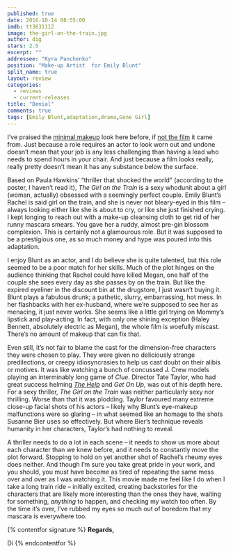 ```yaml
---
published: true
date: 2016-10-14 08:55:00
imdb: tt3631112
image: the-girl-on-the-train.jpg
author: dig
stars: 2.5
excerpt: ""
addressee: "Kyra Panchenko"
position: "Make-up Artist  for Emily Blunt"
split_name: true
layout: review
categories: 
  - reviews
  - current-releases
title: "Denial"
comments: true
tags: [Emily Blunt,adaptation,drama,Gone Girl]
---
```

I’ve praised the [minimal makeup](http://www.dearcastandcrew.com/content/2015/1/4/wild.html) look here before, if [not the film](http://www.dearcastandcrew.com/content/2015/11/26/secret-in-their-eyes.html) it came from. Just because a role requires an actor to look worn out and undone doesn’t mean that your job is any less challenging than having a lead who needs to spend hours in your chair. And just because a film looks really, really pretty doesn’t mean it has any substance below the surface.

Based on Paula Hawkins’ “thriller that shocked the world” (according to the poster, I haven’t read it), _The Girl on the Train_ is a sexy whodunit about a girl (woman, actually) obsessed with a seemingly perfect couple. Emily Blunt’s Rachel is said girl on the train, and she is never not bleary-eyed in this film – always looking either like she is about to cry, or like she just finished crying. I kept longing to reach out with a make-up cleansing cloth to get rid of her runny mascara smears. You gave her a ruddy, almost pre-gin blossom complexion. This is certainly not a glamourous role. But it was supposed to be a prestigious one, as so much money and hype was poured into this adaptation. 

I enjoy Blunt as an actor, and I do believe she is quite talented, but this role seemed to be a poor match for her skills. Much of the plot hinges on the audience thinking that Rachel could have killed Megan, one half of the couple she sees every day as she passes by on the train. But like the expired eyeliner in the discount bin at the drugstore, I just wasn’t buying it. Blunt plays a fabulous drunk; a pathetic, slurry, embarrassing, hot mess. In her flashbacks with her ex-husband, where we’re supposed to see her as menacing, it just never works. She seems like a little girl trying on Mommy’s lipstick and play-acting. In fact, with only one shining exception (Haley Bennett, absolutely electric as Megan), the whole film is woefully miscast. There’s no amount of makeup that can fix that.

Even still, it’s not fair to blame the cast for the dimension-free characters they were chosen to play. They were given no deliciously strange predilections, or creepy idiosyncrasies to help us cast doubt on their alibis or motives. It was like watching a bunch of concussed J. Crew models playing an interminably long game of _Clue_. Director Tate Taylor, who had great success helming [_The Help_](http://www.dearcastandcrew.com/content/2012/3/3/the-help.html) and _Get On Up,_ was out of his depth here. For a sexy thriller, _The Girl on the Train_ was neither particularly sexy nor thrilling. Worse than that it was plodding. Taylor favoured many extreme close-up facial shots of his actors – likely why Blunt’s eye-makeup malfunctions were so glaring – in what seemed like an homage to the shots Susanne Bier uses so effectively. But where Bier’s technique reveals humanity in her characters, Taylor’s had nothing to reveal. 

A thriller needs to do a lot in each scene – it needs to show us more about each character than we knew before, and it needs to constantly move the plot forward. Stopping to hold on yet another shot of Rachel’s rheumy eyes does neither. And though I’m sure you take great pride in your work, and you should, you must have become as tired of repeating the same mess over and over as I was watching it. This movie made me feel like I do when I take a long train ride – initially excited, creating backstories for the characters that are likely more interesting than the ones they have, waiting for something, _anything_ to happen, and checking my watch too often. By the time it’s over, I’ve rubbed my eyes so much out of boredom that my mascara is everywhere too.

{% contentfor signature %}
**Regards,**

Di
{% endcontentfor %}